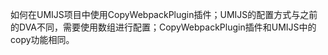 如何在UMIJS项目中使用CopyWebpackPlugin插件；UMIJS的配置方式与之前的DVA不同，需要使用数组进行配置；CopyWebpackPlugin插件和UMIJS中的copy功能相同。
